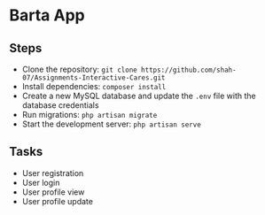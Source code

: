 # Barta App

## Steps

- Clone the repository: `git clone https://github.com/shah-07/Assignments-Interactive-Cares.git`
- Install dependencies: `composer install`
- Create a new MySQL database and update the `.env` file with the database credentials
- Run migrations: `php artisan migrate`
- Start the development server: `php artisan serve`

## Tasks

- User registration
- User login
- User profile view
- User profile update

